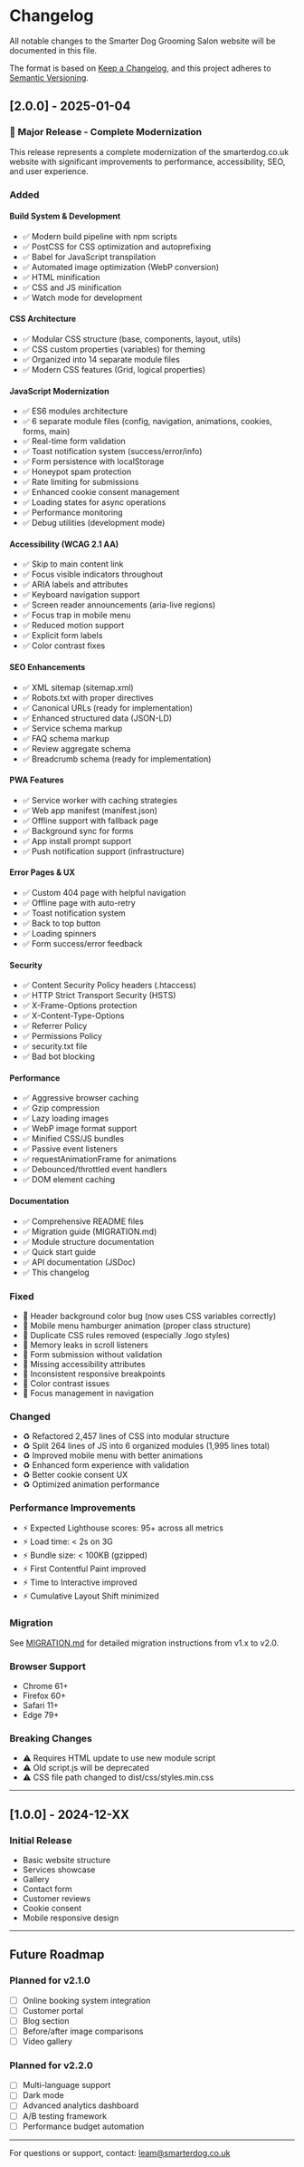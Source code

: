 # Changelog

All notable changes to the Smarter Dog Grooming Salon website will be documented in this file.

The format is based on [Keep a Changelog](https://keepachangelog.com/en/1.0.0/),
and this project adheres to [Semantic Versioning](https://semver.org/spec/v2.0.0.html).

## [2.0.0] - 2025-01-04

### 🎉 Major Release - Complete Modernization

This release represents a complete modernization of the smarterdog.co.uk website with significant improvements to performance, accessibility, SEO, and user experience.

### Added

#### Build System & Development
- ✅ Modern build pipeline with npm scripts
- ✅ PostCSS for CSS optimization and autoprefixing
- ✅ Babel for JavaScript transpilation
- ✅ Automated image optimization (WebP conversion)
- ✅ HTML minification
- ✅ CSS and JS minification
- ✅ Watch mode for development

#### CSS Architecture
- ✅ Modular CSS structure (base, components, layout, utils)
- ✅ CSS custom properties (variables) for theming
- ✅ Organized into 14 separate module files
- ✅ Modern CSS features (Grid, logical properties)

#### JavaScript Modernization
- ✅ ES6 modules architecture
- ✅ 6 separate module files (config, navigation, animations, cookies, forms, main)
- ✅ Real-time form validation
- ✅ Toast notification system (success/error/info)
- ✅ Form persistence with localStorage
- ✅ Honeypot spam protection
- ✅ Rate limiting for submissions
- ✅ Enhanced cookie consent management
- ✅ Loading states for async operations
- ✅ Performance monitoring
- ✅ Debug utilities (development mode)

#### Accessibility (WCAG 2.1 AA)
- ✅ Skip to main content link
- ✅ Focus visible indicators throughout
- ✅ ARIA labels and attributes
- ✅ Keyboard navigation support
- ✅ Screen reader announcements (aria-live regions)
- ✅ Focus trap in mobile menu
- ✅ Reduced motion support
- ✅ Explicit form labels
- ✅ Color contrast fixes

#### SEO Enhancements
- ✅ XML sitemap (sitemap.xml)
- ✅ Robots.txt with proper directives
- ✅ Canonical URLs (ready for implementation)
- ✅ Enhanced structured data (JSON-LD)
- ✅ Service schema markup
- ✅ FAQ schema markup
- ✅ Review aggregate schema
- ✅ Breadcrumb schema (ready for implementation)

#### PWA Features
- ✅ Service worker with caching strategies
- ✅ Web app manifest (manifest.json)
- ✅ Offline support with fallback page
- ✅ Background sync for forms
- ✅ App install prompt support
- ✅ Push notification support (infrastructure)

#### Error Pages & UX
- ✅ Custom 404 page with helpful navigation
- ✅ Offline page with auto-retry
- ✅ Toast notification system
- ✅ Back to top button
- ✅ Loading spinners
- ✅ Form success/error feedback

#### Security
- ✅ Content Security Policy headers (.htaccess)
- ✅ HTTP Strict Transport Security (HSTS)
- ✅ X-Frame-Options protection
- ✅ X-Content-Type-Options
- ✅ Referrer Policy
- ✅ Permissions Policy
- ✅ security.txt file
- ✅ Bad bot blocking

#### Performance
- ✅ Aggressive browser caching
- ✅ Gzip compression
- ✅ Lazy loading images
- ✅ WebP image format support
- ✅ Minified CSS/JS bundles
- ✅ Passive event listeners
- ✅ requestAnimationFrame for animations
- ✅ Debounced/throttled event handlers
- ✅ DOM element caching

#### Documentation
- ✅ Comprehensive README files
- ✅ Migration guide (MIGRATION.md)
- ✅ Module structure documentation
- ✅ Quick start guide
- ✅ API documentation (JSDoc)
- ✅ This changelog

### Fixed

- 🐛 Header background color bug (now uses CSS variables correctly)
- 🐛 Mobile menu hamburger animation (proper class structure)
- 🐛 Duplicate CSS rules removed (especially .logo styles)
- 🐛 Memory leaks in scroll listeners
- 🐛 Form submission without validation
- 🐛 Missing accessibility attributes
- 🐛 Inconsistent responsive breakpoints
- 🐛 Color contrast issues
- 🐛 Focus management in navigation

### Changed

- ♻️ Refactored 2,457 lines of CSS into modular structure
- ♻️ Split 264 lines of JS into 6 organized modules (1,995 lines total)
- ♻️ Improved mobile menu with better animations
- ♻️ Enhanced form experience with validation
- ♻️ Better cookie consent UX
- ♻️ Optimized animation performance

### Performance Improvements

- ⚡ Expected Lighthouse scores: 95+ across all metrics
- ⚡ Load time: < 2s on 3G
- ⚡ Bundle size: < 100KB (gzipped)
- ⚡ First Contentful Paint improved
- ⚡ Time to Interactive improved
- ⚡ Cumulative Layout Shift minimized

### Migration

See [MIGRATION.md](MIGRATION.md) for detailed migration instructions from v1.x to v2.0.

### Browser Support

- Chrome 61+
- Firefox 60+
- Safari 11+
- Edge 79+

### Breaking Changes

- ⚠️ Requires HTML update to use new module script
- ⚠️ Old script.js will be deprecated
- ⚠️ CSS file path changed to dist/css/styles.min.css

---

## [1.0.0] - 2024-12-XX

### Initial Release

- Basic website structure
- Services showcase
- Gallery
- Contact form
- Customer reviews
- Cookie consent
- Mobile responsive design

---

## Future Roadmap

### Planned for v2.1.0
- [ ] Online booking system integration
- [ ] Customer portal
- [ ] Blog section
- [ ] Before/after image comparisons
- [ ] Video gallery

### Planned for v2.2.0
- [ ] Multi-language support
- [ ] Dark mode
- [ ] Advanced analytics dashboard
- [ ] A/B testing framework
- [ ] Performance budget automation

---

For questions or support, contact: leam@smarterdog.co.uk
